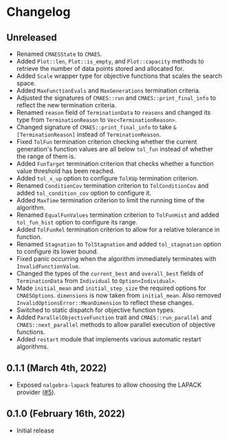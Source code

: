 # Changelog

## Unreleased

- Renamed `CMAESState` to `CMAES`.
- Added `Plot::len`, `Plot::is_empty`, and `Plot::capacity` methods to retrieve the number of data points stored and allocated for.
- Added `Scale` wrapper type for objective functions that scales the search space.
- Added `MaxFunctionEvals` and `MaxGenerations` termination criteria.
- Adjusted the signatures of `CMAES::run` and `CMAES::print_final_info` to reflect the new termination criteria.
- Renamed `reason` field of `TerminationData` to `reasons` and changed its type from `TerminationReason` to `Vec<TerminationReason>`.
- Changed signature of `CMAES::print_final_info` to take `&[TerminationReason]` instead of `TerminationReason`.
- Fixed `TolFun` termination criterion checking whether the current generation's function values are all below `tol_fun` instead of whether the range of them is.
- Added `FunTarget` termination criterion that checks whether a function value threshold has been reached.
- Added `tol_x_up` option to configure `TolXUp` termination criterion.
- Renamed `ConditionCov` termination criterion to `TolConditionCov` and added `tol_condition_cov` option to configure it.
- Added `MaxTime` termination criterion to limit the running time of the algorithm.
- Renamed `EqualFunValues` termination criterion to `TolFunHist` and added `tol_fun_hist` option to configure its range.
- Added `TolFunRel` termination criterion to allow for a relative tolerance in function.
- Renamed `Stagnation` to `TolStagnation` and added `tol_stagnation` option to configure its lower bound.
- Fixed panic occurring when the algorithm immediately terminates with `InvalidFunctionValue`.
- Changed the types of the `current_best` and `overall_best` fields of `TerminationData` from `Individual` to `Option<Individual>`.
- Made `initial_mean` and `initial_step_size` the required options for `CMAESOptions`. `dimensions` is now taken from `initial_mean`. Also removed `InvalidOptionsError::MeanDimension` to reflect these changes.
- Switched to static dispatch for objective function types.
- Added `ParallelObjectiveFunction` trait and `CMAES::run_parallel` and `CMAES::next_parallel` methods to allow parallel execution of objective functions.
- Added `restart` module that implements various automatic restart algorithms.

## 0.1.1 (March 4th, 2022)

- Exposed `nalgebra-lapack` features to allow choosing the LAPACK provider ([#5](https://github.com/pengowen123/cmaes/pull/5)).

## 0.1.0 (February 16th, 2022)

- Initial release
